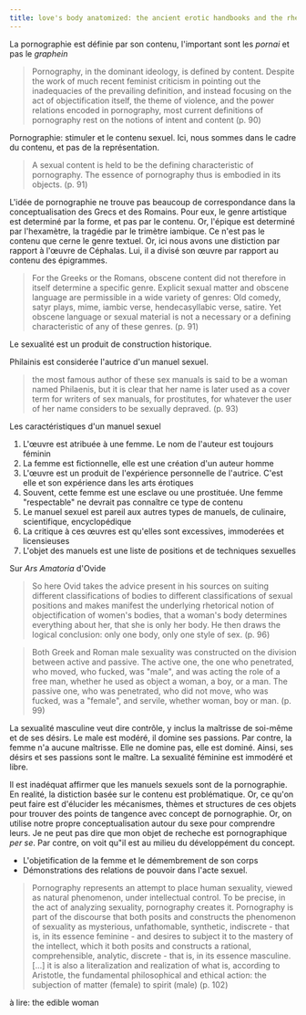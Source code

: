 ```yaml
---
title: love's body anatomized: the ancient erotic handbooks and the rhetoric of sexuality - compte rendu
---
```


La pornographie est définie par son contenu, l'important sont les *pornai* et pas le *graphein*

<!-- Par rapport à cette définion de la pornograhie basée su le contenu: lorsqu'on dit que l'important pour définir la pornographie est la prostitution, on dit que toutes les femmes que vont de la pornographie sont des prostituées. Or, cette affirmation n'est pas correcte. On doit regarder le thème dans une perspective téléologique. On ne doit pas analyser l'objet, mais l'activité dont il exerce. L'important n'est pas si la femme vend ou non le sexe, l'important est qu'elle fait du sexe. Ainsi, quand on dit que, dans la pornographie, on parle des *pornai*, on dit qu'on parle des femmes qui ont des relations sexuelles. Ces femmes ne sont pas forcement des prostituées, elles ne sont pas obligatoirement en train de changer du sexe par de l'argent. 

On peut penser par rapport au sujet de l'argent. Bien sûr il y a des épigrammes dans la liste *pornai* où c'est dit que la femme vend sont sexe, comme l'épigramme 5.109. Par contre, il y autres épigrammes où on donne un prix pour l'acte sexuel et qui ne sont pas au groupe *pornai*, comme les épigrammes 5.125 et 5.126, où le femme est appellé *hetaira*
-->

> Pornography, in the dominant ideology, is defined by content. Despite the work of much recent feminist criticism in pointing out the inadequacies of the prevailing definition, and instead focusing on the act of objectification itself, the theme of violence, and the power relations encoded in pornography, most current definitions of pornography rest on the notions of intent and content (p. 90)

Pornographie: stimuler et le contenu sexuel. Ici, nous sommes dans le cadre du contenu, et pas de la représentation.

> A sexual content is held to be the defining characteristic of pornography. The essence of pornography thus is embodied in its objects. (p. 91)

L'idée de pornographie ne trouve pas beaucoup de correspondance dans la conceptualisation des Grecs et des Romains. Pour eux, le genre artistique est determiné par la forme, et pas par le contenu. Or, l'épique est determiné par l'hexamètre, la tragédie par le trimètre iambique. Ce n'est pas le contenu que cerne le genre textuel. 
Or, ici nous avons une distiction par rapport à l'œuvre de Céphalas. Lui, il a divisé son œuvre par rapport au contenu des épigrammes. 

> For the Greeks or the Romans, obscene content did not therefore in itself determine a specific genre. Explicit sexual matter and obscene language are permissible in a wide variety of genres: Old comedy, satyr plays, mime, iambic verse, hendecasyllabic verse, satire. Yet obscene language or sexual material is not a necessary or a defining characteristic of any of these genres. (p. 91)

Le sexualité est un produit de construction historique. 

Philainis est considerée l'autrice d'un manuel sexuel.

> the most famous author of these sex manuals is said to be a woman named Philaenis, but it is clear that her name is later used as a cover term for writers of sex manuals, for prostitutes, for whatever the user of her name considers to be sexually depraved. (p. 93)

Les caractéristiques d'un manuel sexuel 
1. L'œuvre est atribuée à une femme. Le nom de l'auteur est toujours féminin
2. La femme est fictionnelle, elle est une création d'un auteur homme
3. L'œuvre est un produit de l'expérience personnelle de l'autrice. C'est elle et son expérience dans les arts érotiques
4. Souvent, cette femme est une esclave ou une prostituée. Une femme "respectable" ne devrait pas connaître ce type de contenu
5. Le manuel sexuel est pareil aux autres types de manuels, de culinaire, scientifique, encyclopédique
6. La critique à ces œuvres est qu'elles sont excessives, immoderées et licensieuses
7. L'objet des manuels est une liste de positions et de techniques sexuelles

Sur *Ars Amatoria* d'Ovide

> So here Ovid takes the advice present in his sources on suiting different classifications of bodies to different classifications of sexual positions and makes manifest the underlying rhetorical notion of objectification of women's bodies, that a woman's body determines everything about her, that she is only her body. He then draws the logical conclusion: only one body, only one style of sex. (p. 96)

> Both Greek and Roman male sexuality was constructed on the division between active and passive. The active one, the one who penetrated, who moved, who fucked, was "male", and was acting the role of a free man, whether he used as object a woman, a boy, or a man. The passive one, who was penetrated, who did not move, who was fucked, was a "female", and servile, whether woman, boy or man. (p. 99)

La sexualité masculine veut dire contrôle, y inclus la maîtrisse de soi-même et de ses désirs. Le male est modéré, il domine ses passions. Par contre, la femme n'a aucune maîtrisse. Elle ne domine pas, elle est dominé. Ainsi, ses désirs et ses passions sont le maître. La sexualité féminine est immodéré et libre. 

Il est inadéquat affirmer que les manuels sexuels sont de la pornographie. En realité, la distiction basée sur le contenu est problématique. Or, ce qu'on peut faire est d'élucider les mécanismes, thèmes et structures de ces objets pour trouver des points de tangence avec concept de pornographie. Or, on utilise notre propre conceptualisation autour du sexe pour comprendre leurs. Je ne peut pas dire que mon objet de recheche est pornographique *per se*. Par contre, on voit qu"il est au milieu du développément du concept.

- L'objetification de la femme et le démembrement de son corps
- Démonstrations des relations de pouvoir dans l'acte sexuel. 

> Pornography represents an attempt to place human sexuality, viewed as natural phenomenon, under intellectual control. To be precise, in the act of analyzing sexuality, pornography creates it. Pornography is part of the discourse that both posits and constructs the phenomenon of sexuality as mysterious, unfathomable, synthetic, indiscrete - that is, in its essence feminine - and desires to subject it to the mastery of the intellect, which it both posits and constructs a rational, comprehensible, analytic, discrete - that is, in its essence masculine. \[...] it is also a literalization and realization of what is, according to Aristotle, the fundamental philosophical and ethical action: the subjection of matter (female) to spirit (male) (p. 102)



à lire: the edible woman